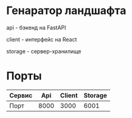 # Генаратор ландшафта

api - бэкенд на FastAPI

client - интерфейс на React

storage - сервер-хранилище

# Порты

Сервис | Api | Client | Storage
--- | --- | --- | ---
Порт | 8000 | 3000 | 6001
